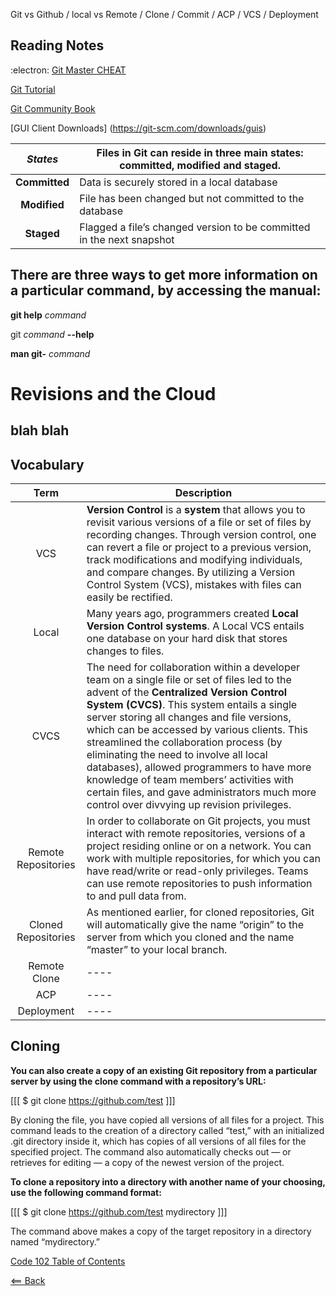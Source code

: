 Git vs Github / local vs Remote / Clone / Commit / ACP / VCS / Deployment

## Reading Notes ##
:electron: [Git Master CHEAT](https://overapi.com/git)

[Git Tutorial](https://blog.udemy.com/git-tutorial-a-comprehensive-guide/#4_1)

[Git Community Book](http://alx.github.io/gitbook/)

[GUI Client Downloads] (https://git-scm.com/downloads/guis)

| ***States***| Files in Git can reside in three main states: committed, modified and staged. | 
|  :----: |  ----  |   
|   **Committed**  |  Data is securely stored in a local database  | 
|   **Modified**  |  File has been changed but not committed to the database  |
|   **Staged**  |  Flagged a file’s changed version to be committed in the next snapshot |

## There are three ways to get more information on a particular command, by accessing the manual: ##

**git help** *command*

git *command* **--help**

**man git-** *command*

# Revisions and the Cloud

## blah blah



## Vocabulary

| **Term**| **Description** | 
|  :----: |  ----  |   
|   VCS  |  **Version Control** is a **system** that allows you to revisit various versions of a file or set of files by recording changes. Through version control, one can revert a file or project to a previous version, track modifications and modifying individuals, and compare changes. By utilizing a Version Control System (VCS), mistakes with files can easily be rectified.  | 
|   Local  |  Many years ago, programmers created **Local Version Control systems**. A Local VCS entails one database on your hard disk that stores changes to files.  |
|   CVCS  |  The need for collaboration within a developer team on a single file or set of files led to the advent of the **Centralized Version Control System (CVCS)**. This system entails a single server storing all changes and file versions, which can be accessed by various clients. This streamlined the collaboration process (by eliminating the need to involve all local databases), allowed programmers to have more knowledge of team members’ activities with certain files, and gave administrators much more control over divvying up revision privileges.  |
|  Remote Repositories  |  In order to collaborate on Git projects, you must interact with remote repositories, versions of a project residing online or on a network. You can work with multiple repositories, for which you can have read/write or read-only privileges. Teams can use remote repositories to push information to and pull data from.  |
|  Cloned Repositories  |  As mentioned earlier, for cloned repositories, Git will automatically give the name “origin” to the server from which you cloned and the name “master” to your local branch.  |
|   Remote Clone  |  ----  |
|   ACP  |  ----  |
|   Deployment  |  ----  |

## Cloning ##
**You can also create a copy of an existing Git repository from a particular server by using the clone command with a repository’s URL:**

[[[    $ git clone https://github.com/test    ]]]

By cloning the file, you have copied all versions of all files for a project. This command leads to the creation of a directory called “test,” with an initialized .git directory inside it, which has copies of all versions of all files for the specified project. The command also automatically checks out — or retrieves for editing — a copy of the newest version of the project.

**To clone a repository into a directory with another name of your choosing, use the following command format:**

[[[    $ git clone https://github.com/test mydirectory    ]]]

The command above makes a copy of the target repository in a directory named “mydirectory.”

[Code 102 Table of Contents](CodeFellows_102.md)

[<== Back](README.md)
